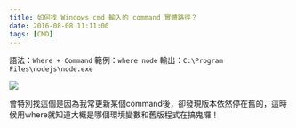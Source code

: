 ```yaml
---
title: 如何找 Windows cmd 輸入的 command 實體路徑？
date: 2016-08-08 11:11:00
tags: [CMD]
---
```


語法：`Where + Command`
範例：`where node`
輸出：`C:\Program Files\nodejs\node.exe`

![](https://1.bp.blogspot.com/-tG05YUpw3iA/V6f3QccmC3I/AAAAAAAAO5o/OeKMYhdXrBQ-4OOm8Hw1aFrMPBX2sFYLQCK4B/s640/Administrator_%2BWindows%2BCommand%2BProcessor-000103.jpg)

會特別找這個是因為我常更新某個command後，卻發現版本依然停在舊的，這時候用where就知道大概是哪個環境變數和舊版程式在搞鬼囉！